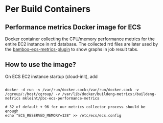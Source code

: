 # Per Build Containers

## Performance metrics Docker image for ECS

Docker container collecting the CPU/memory performance metrics for the entire EC2 instance in rrd database.
The collected rrd files are later used by the [bamboo-ecs-metrics-plugin](../bamboo-ecs-metrics-plugin) to show graphs in
job result tabs.

## How to use the image?

On ECS EC2 instance startup (cloud-init), add

```

docker -d run -v /var/run/docker.sock:/var/run/docker.sock -v /cgroup/:/host/cgroup/ -v /var/lib/docker/buildeng-metrics:/buildeng-metrics mkleint/pbc-ecs-performance-metrics

# 32 of default + 96 for our metrics collector process should be enough
echo "ECS_RESERVED_MEMORY=128" >> /etc/ecs/ecs.config
```




